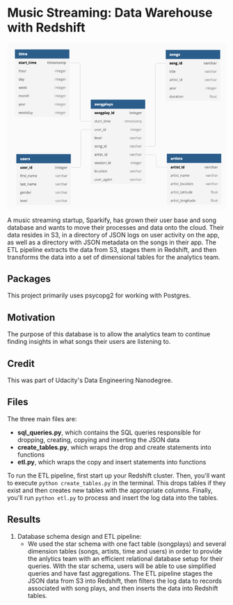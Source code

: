 # Music Streaming: Data Warehouse with Redshift

![Database Structure](images/database_structure.png "Database Structure")


A music streaming startup, Sparkify, has grown their user base and song database and wants to move their processes and data onto the cloud. Their data resides in S3, in a directory of JSON logs on user activity on the app, as well as a directory with JSON metadata on the songs in their app. The ETL pipeline extracts the data from S3, stages them in Redshift, and then transforms the data into a set of dimensional tables for the analytics team.

## Packages

This project primarily uses psycopg2 for working with Postgres.

## Motivation

The purpose of this database is to allow the analytics team to continue finding insights in what songs their users are listening to.

## Credit

This was part of Udacity's Data Engineering Nanodegree.

## Files

The three main files are:

- **sql_queries.py**, which contains the SQL queries responsible for dropping, creating, copying and inserting the JSON data
- **create_tables.py**, which wraps the drop and create statements into functions
- **etl.py**, which wraps the copy and insert statements into functions

To run the ETL pipeline, first start up your Redshift cluster. Then, you'll want to execute `python create_tables.py` in the terminal. This drops tables if they exist and then creates new tables with the appropriate columns. Finally, you'll run `python etl.py` to process and insert the log data into the tables.

## Results

1. Database schema design and ETL pipeline:
    - We used the star schema with one fact table (songplays) and several dimension tables (songs, artists, time and users) in order to provide the anlytics team with an efficient relational database setup for their queries. With the star schema, users will be able to use simplified queries and have fast aggregations. The ETL pipeline stages the JSON data from S3 into Redshift, then filters the log data to records associated with song plays, and then inserts the data into Redshift tables.
